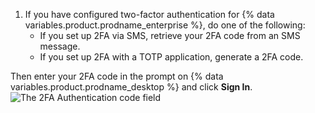 1. If you have configured two-factor authentication for {% data variables.product.prodname_enterprise %}, do one of the following:
   - If you set up 2FA via SMS, retrieve your 2FA code from an SMS message.
   - If you set up 2FA with a TOTP application, generate a 2FA code.

Then enter your 2FA code in the prompt on {% data variables.product.prodname_desktop %} and click **Sign In**.
![The 2FA Authentication code field](/assets/images/help/desktop/mac-2fa-code-prompt.png)
